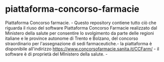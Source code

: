 # piattaforma-concorso-farmacie
Piattaforma Concorso farmacie. - 
Questo repository contiene tutto ciò che riguarda il riuso del software Piattaforma Concorso Farmacie realizzato dal Ministero della salute per consentire lo svolgimento da parte delle regioni italiane e le province autonome di Trento e Bolzano, del concorso straordinario per l'assegnazione di sedi farmaceutiche.- 
la piattaforma è disponibile all'indirizzo https://www.concorsofarmacie.sanita.it/CCFarm/ - 
il software è di proprietà del MInistero della salute. -
